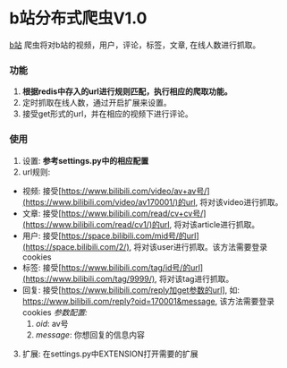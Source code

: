 # b站分布式爬虫V1.0
[b站](https://www.bilibili.com/)
爬虫将对b站的视频，用户，评论，标签，文章, 在线人数进行抓取。

### 功能
1. **根据redis中存入的url进行规则匹配，执行相应的爬取功能。**
2. 定时抓取在线人数，通过开启扩展来设置。
3. 接受get形式的url，并在相应的视频下进行评论。

### 使用
1. 设置: **参考settings.py中的相应配置**
2. url规则: 
 * 视频: 接受[https://www.bilibili.com/video/av+av号/](https://www.bilibili.com/video/av170001/)的url, 将对该video进行抓取。
 * 文章: 接受[https://www.bilibili.com/read/cv+cv号/](https://www.bilibili.com/read/cv1/)的url, 将对该article进行抓取。
 * 用户: 接受[https://space.bilibili.com/mid号/的url](https://space.bilibili.com/2/), 将对该user进行抓取。该方法需要登录cookies
 * 标签: 接受[https://www.bilibili.com/tag/id号/的url](https://www.bilibili.com/tag/9999/), 将对该tag进行抓取。
 * 回复: 接受[https://www.bilibili.com/reply加get参数的url], 如: https://www.bilibili.com/reply?oid=170001&message, 该方法需要登录cookies 
 _参数配置:_
   1. _oid_: av号
   2. _message_: 你想回复的信息内容
      
3. 扩展: 在settings.py中EXTENSION打开需要的扩展